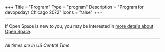 +++
Title = "Program"
Type = "program"
Description = "Program for devopsdays Chicago 2022"
Icons = "false"
+++

<div class = "row">
  <div class = "col">
    <hr />
    If Open Space is new to you, you may be interested in <a href="/pages/open-space-format">more details about Open Space</a>.
    <hr />
    <i>All times are in US Central Time</i>
  </div>
</div>
